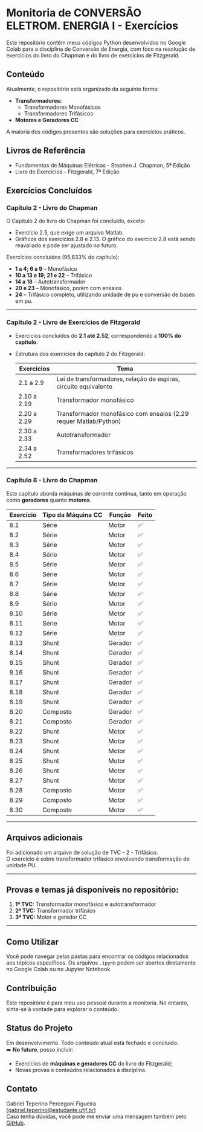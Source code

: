 # Monitoria de CONVERSÃO ELETROM. ENERGIA I - Exercícios

Este repositório contém meus códigos Python desenvolvidos no Google Colab para a disciplina de Conversão de Energia, com foco na resolução de exercícios do livro do Chapman e do livro de exercícios de Fitzgerald.

## Conteúdo

Atualmente, o repositório está organizado da seguinte forma:

* **Transformadores:**
    * Transformadores Monofásicos
    * Transformadores Trifásicos  
* **Motores e Geradores CC**

A maioria dos códigos presentes são soluções para exercícios práticos.

## Livros de Referência

* Fundamentos de Máquinas Elétricas - Stephen J. Chapman, 5ª Edição  
* Livro de Exercícios - Fitzgerald, 7ª Edição

## Exercícios Concluídos

### Capítulo 2 - Livro do Chapman

O Capítulo 2 do livro do Chapman foi concluído, exceto:

- Exercício 2.5, que exige um arquivo Matlab.
- Gráficos dos exercícios 2.8 e 2.13. O gráfico do exercício 2.8 está sendo reavaliado e pode ser ajustado no futuro.

Exercícios concluídos (95,833% do capítulo):

- **1 a 4; 6 a 9** – Monofásico  
- **10 a 13 e 19; 21 e 22** – Trifásico  
- **14 a 18** – Autotransformador  
- **20 e 23** – Monofásico, porém com ensaios  
- **24** – Trifásico completo, utilizando unidade de pu e conversão de bases em pu.

---

### Capítulo 2 - Livro de Exercícios de Fitzgerald

- Exercícios concluídos do **2.1 até 2.52**, correspondendo a **100% do capítulo**.
- Estrutura dos exercícios do capítulo 2 do Fitzgerald:

  | Exercícios       | Tema                                      |
  |------------------|-------------------------------------------|
  | 2.1 a 2.9        | Lei de transformadores, relação de espiras, circuito equivalente |
  | 2.10 a 2.19      | Transformador monofásico                   |
  | 2.20 a 2.29      | Transformador monofásico com ensaios (2.29 requer Matlab/Python) |
  | 2.30 a 2.33      | Autotransformador                          |
  | 2.34 a 2.52      | Transformadores trifásicos  |

---

### Capítulo 8 - Livro do Chapman

Este capítulo aborda máquinas de corrente contínua, tanto em operação como **geradores** quanto **motores**.

| Exercício | Tipo da Máquina CC | Função   | Feito |
|-----------|--------------------|----------|--------|
| 8.1       | Série              | Motor    | ✅     |
| 8.2       | Série              | Motor    | ✅     |
| 8.3       | Série              | Motor    | ✅     |
| 8.4       | Série              | Motor    | ✅     |
| 8.5       | Série              | Motor    | ✅     |
| 8.6       | Série              | Motor    | ✅     |
| 8.7       | Série              | Motor    | ✅     |
| 8.8       | Série              | Motor    | ✅     |
| 8.9       | Série              | Motor    | ✅     |
| 8.10      | Série              | Motor    | ✅     |
| 8.11      | Série              | Motor    | ✅     |
| 8.12      | Série              | Motor    | ✅     |
| 8.13      | Shunt              | Gerador  | ✅     |
| 8.14      | Shunt              | Gerador  | ✅     |
| 8.15      | Shunt              | Gerador  | ✅     |
| 8.16      | Shunt              | Gerador  | ✅     |
| 8.17      | Shunt              | Gerador  | ✅     |
| 8.18      | Shunt              | Gerador  | ✅     |
| 8.19      | Shunt              | Gerador  | ✅     |
| 8.20      | Composto           | Gerador  | ✅     |
| 8.21      | Composto           | Gerador  | ✅     |
| 8.22      | Shunt              | Motor    | ✅     |
| 8.23      | Shunt              | Motor    | ✅     |
| 8.24      | Shunt              | Motor    | ✅     |
| 8.25      | Shunt              | Motor    | ✅     |
| 8.26      | Shunt              | Motor    | ✅     |
| 8.27      | Shunt              | Motor    | ✅     |
| 8.28      | Composto           | Motor    | ✅     |
| 8.29      | Composto           | Motor    | ✅     |
| 8.30      | Composto           | Motor    | ✅     |

---

## Arquivos adicionais

Foi adicionado um arquivo de solução de TVC - 2 - Trifásico.  
O exercício é sobre transformador trifásico envolvendo transformação de unidade PU.

---

## Provas e temas já disponíveis no repositório:

1. **1ª TVC:** Transformador monofásico e autotransformador  
2. **2ª TVC:** Transformador trifásico  
3. **3ª TVC:** Motor e gerador CC  

---

## Como Utilizar

Você pode navegar pelas pastas para encontrar os códigos relacionados aos tópicos específicos. Os arquivos `.ipynb` podem ser abertos diretamente no Google Colab ou no Jupyter Notebook.

## Contribuição

Este repositório é para meu uso pessoal durante a monitoria. No entanto, sinta-se à vontade para explorar o conteúdo.

## Status do Projeto

Em desenvolvimento. Todo conteúdo atual está fechado e concluído.  
➡️ **No futuro**, posso incluir:
- Exercícios de **máquinas e geradores CC** do livro do Fitzgerald;
- Novas provas e conteúdos relacionados à disciplina.

## Contato

Gabriel Teperino Percegoni Figueira  
[gabriel.teperino@estudante.ufjf.br]  
Caso tenha dúvidas, você pode me enviar uma mensagem também pelo [GitHub](https://github.com/).



